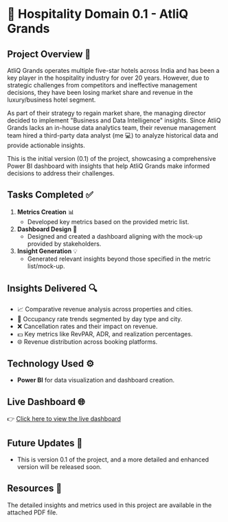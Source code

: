 # 🌟 Hospitality Domain 0.1 - AtliQ Grands

## Project Overview 🏨  
AtliQ Grands operates multiple five-star hotels across India and has been a key player in the hospitality industry for over 20 years. However, due to strategic challenges from competitors and ineffective management decisions, they have been losing market share and revenue in the luxury/business hotel segment.  

As part of their strategy to regain market share, the managing director decided to implement "Business and Data Intelligence" insights. Since AtliQ Grands lacks an in-house data analytics team, their revenue management team hired a third-party data analyst (me 💻) to analyze historical data and provide actionable insights.  

This is the initial version (0.1) of the project, showcasing a comprehensive Power BI dashboard with insights that help AtliQ Grands make informed decisions to address their challenges.  

## Tasks Completed ✅  
1. **Metrics Creation** 📊  
   - Developed key metrics based on the provided metric list.  
2. **Dashboard Design** 🎨  
   - Designed and created a dashboard aligning with the mock-up provided by stakeholders.  
3. **Insight Generation** 💡  
   - Generated relevant insights beyond those specified in the metric list/mock-up.  

## Insights Delivered 🔍  
- 📈 Comparative revenue analysis across properties and cities.  
- 🛌 Occupancy rate trends segmented by day type and city.  
- ❌ Cancellation rates and their impact on revenue.  
- 💵 Key metrics like RevPAR, ADR, and realization percentages.  
- 🌐 Revenue distribution across booking platforms.  

## Technology Used ⚙️  
- **Power BI** for data visualization and dashboard creation.  

## Live Dashboard 🌐  
👉 [Click here to view the live dashboard](https://app.powerbi.com/view?r=eyJrIjoiZDM1OTUzZmUtZWVhMy00NTM0LWE5NTQtNGQ4OWRiNTc5YTBlIiwidCI6ImM2ZTU0OWIzLTVmNDUtNDAzMi1hYWU5LWQ0MjQ0ZGM1YjJjNCJ9&pageName=00bf81de7a00792cb213)  

## Future Updates 🚀  
- This is version 0.1 of the project, and a more detailed and enhanced version will be released soon.  

## Resources 📄  
The detailed insights and metrics used in this project are available in the attached PDF file.  
